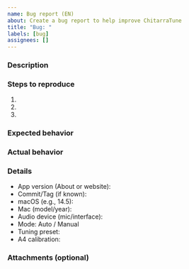 ```yaml
---
name: Bug report (EN)
about: Create a bug report to help improve ChitarraTune
title: "Bug: "
labels: [bug]
assignees: []
---
```


### Description
<!-- Summarize the issue in 1-2 sentences -->

### Steps to reproduce
1. 
2. 
3. 

### Expected behavior

### Actual behavior

### Details
- App version (About or website): 
- Commit/Tag (if known): 
- macOS (e.g., 14.5): 
- Mac (model/year): 
- Audio device (mic/interface): 
- Mode: Auto / Manual
- Tuning preset: 
- A4 calibration: 

### Attachments (optional)
<!-- Screenshots, short audio clips, logs, etc. -->


